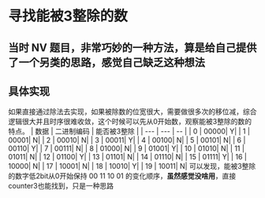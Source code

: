 # 寻找能被3整除的数
## 当时 NV 题目，非常巧妙的一种方法，算是给自己提供了一个另类的思路，感觉自己缺乏这种想法
## 具体实现
如果直接通过除法去实现，如果被除数的位宽很大，需要做很多次的移位减，综合逻辑很大并且时序很难收敛，这个时候可以先从0开始数，观察能被3整除的数的特点。
| 数据 | 二进制编码 | 能否被3整除 |
| --- | --- | -- |
|  0 | 00000| Y|
|  1 | 00001| N|
|  2 | 00010| N|
|  3 | 00011| Y|
|  4 | 00100| N|
|  5 | 00101| N|
|  6 | 00110| Y|
|  7 | 00111| N|
|  8 | 01000| N|
|  9 | 01001| Y|
| 10 | 01010| N|
| 11 | 01011| N|
| 12 | 01100| Y|
| 13 | 01101| N|
| 14 | 01110| N|
| 15 | 01111| Y|
| 16 | 10000| N|
| 17 | 10001| N|
| 18 | 10010| Y|
| 19 | 10011| N|
可以发现，能被3整除的数字低2bit从0开始保持 00 11 10 01 的变化顺序，**虽然感觉没啥用**，直接counter3也能找到，只是一种思路
